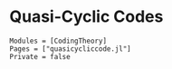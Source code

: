 # Quasi-Cyclic Codes

```@autodocs
Modules = [CodingTheory]
Pages = ["quasicycliccode.jl"]
Private = false
```
